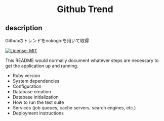 <h1 align="center">Github Trend</h1>

## description
Githubのトレンドをnokogiriを用いて取得

<a href="LICENSE">
  <img src="https://img.shields.io/badge/license-MIT-blue.svg" alt="License: MIT">
</a>


This README would normally document whatever steps are necessary to get the
application up and running.

* Ruby version
* System dependencies
* Configuration
* Database creation
* Database initialization
* How to run the test suite
* Services (job queues, cache servers, search engines, etc.)
* Deployment instructions
